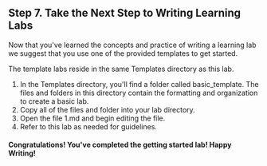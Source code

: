 ## Step 7. Take the Next Step to Writing Learning Labs

Now that you've learned the concepts and practice of writing a learning lab we suggest that you use one of the provided templates to get started.  

The template labs reside in the same Templates directory as this lab.

1. In the Templates directory, you'll find a folder called basic_template.  The files and folders in this directory contain the formatting and organization to create a basic lab.
2. Copy all of the files and folder into your lab directory.
3. Open the file 1.md and begin editing the file.
4. Refer to this lab as needed for guidelines.

#### **Congratulations!** You've completed the getting started lab! Happy Writing!
